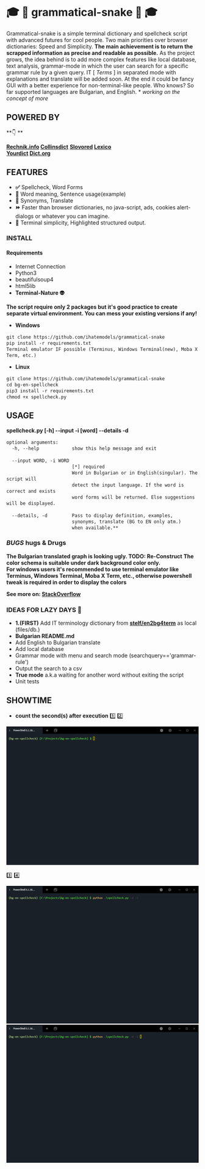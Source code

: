 #  :mortar_board: :snake: **grammatical-snake** :snake: :mortar_board:

Grammatical-snake is a simple terminal dictionary and spellcheck script with advanced futures for cool people. Two main priorities over browser dictionaries: Speed and Simplicity. **The main achievement is to return the scrapped information as precise and readable as possible.** As the project grows, the idea behind is to add more complex features like local database, text analysis, grammar-mode in which the user can search for a specific grammar rule by a given query. IT [ *Terms* ] in separated mode with explanations and translate will be added soon. At the end it could be fancy GUI with a better experience for non-terminal-like people. Who knows? So far supported languages are Bulgarian, and English. * *working on the concept of more*

## **POWERED BY**

**:point_down: ** 

**[Rechnik.info](http://rechnik.info) [Collinsdict](https://www.collinsdictionary.com)**
**[Slovored](https://slovored.com/)  [Lexico](https://www.lexico.com)**    
**[Yourdict](https://sentence.yourdictionary.com)  [Dict.org](http://www.dict.org)**


## **FEATURES**

- **:white_check_mark:** Spellcheck, Word Forms
- **:closed_book:** Word meaning, Sentence usage(example)
- **:blue_book:** Synonyms, Translate
- **:fast_forward:** Faster than browser dictionaries, no java-script, ads, cookies alert-dialogs or whatever you can imagine.
- **:black_square_button:** Terminal simplicity, Highlighted structured output.

### **INSTALL**

#### Requirements

- Internet Connection
- Python3
- beautifulsoup4
- html5lib
- **Terminal-Nature :alien:**

**The script require only 2 packages but it's good practice to create separate virtual environment. You can mess your existing versions if any!**

- **Windows**
```
git clone https://github.com/ihatemodels/grammatical-snake
pip install -r requirements.txt
Terminal emulator IF possible (Terminus, Windows Terminal(new), Moba X Term, etc.)
```
- **Linux**
```
git clone https://github.com/ihatemodels/grammatical-snake
cd bg-en-spellcheck
pip3 install -r requirements.txt
chmod +x spellcheck.py  
```

## **USAGE**

**spellcheck.py [-h] --input -i [word] --details -d**

```
optional arguments:
  -h, --help            show this help message and exit

  --input WORD, -i WORD  
                        [*] required  
                        Word in Bulgarian or in English(singular). The script will  
                        detect the input language. If the word is correct and exists  
                        word forms will be returned. Else suggestions will be displayed.  

  --details, -d         Pass to display definition, examples,  
                        synonyms, translate (BG to EN only atm.)  
                        when available.**  

```
### *BUGS* hugs & **Drugs**  

**The Bulgarian translated graph is looking ugly. TODO: Re-Construct** **The color schema is suitable under dark background color only.**  
**For windows users it's recommended to use terminal emulator like  
Terminus, Windows Terminal, Moba X Term, etc., otherwise powershell tweak is required in order to display the colors**

**See more on: [StackOverflow](https://stackoverflow.com/questions/51680709/colored-text-output-in-powershell-console-using-ansi-vt100-codes)**

### IDEAS FOR LAZY DAYS :smoking:

- **1.(FIRST)** Add IT terminology dictionary from **[stelf/en2bg4term](https://github.com/stelf/en2bg4term)** as local (files/db.)
- **Bulgarian README.md**
- Add English to Bulgarian translate
- Add local database
- Grammar mode with menu and search mode (searchquery=='grammar-rule')
- Output the search to a csv
- **True mode** a.k.a waiting for another word without exiting the script
- Unit tests

## **SHOWTIME**
- **count the second(s) after execution** :one: :two:

<div>
<img src="/img/mixed.gif"
 alt="mixed"
 />
</div>  

:three: :four:

<div>
<img src="/img/gif-bg.gif"
 alt="gif-bg"
 />
</div>

<div>
<img src="/img/gif-en.gif"
 alt="gif-en"
 />
</div>
